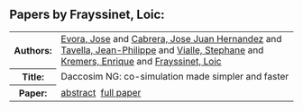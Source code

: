 <h2>Papers by Frayssinet, Loic:</h2>
<!-- Begin papers -->
<table>
<tr><th>Authors:</th><td>
<a href="../authors/author_063.html">Evora, Jose</a> and 
<a href="../authors/author_035.html">Cabrera, Jose Juan Hernandez</a> and 
<a href="../authors/author_234.html">Tavella, Jean-Philippe</a> and 
<a href="../authors/author_251.html">Vialle, Stephane</a> and 
<a href="../authors/author_135.html">Kremers, Enrique</a> and 
<a href="../authors/author_067.html">Frayssinet, Loic</a>
</td></tr>
<tr><th>Title:  </th><td>Daccosim NG: co-simulation made simpler and faster</td></tr>
<tr><th>Paper:  </th><td><a href="../abstracts/Modelica2019abstractP06.pdf">abstract</a>&nbsp;&nbsp;<a href="../papers/Modelica2019paperP06.pdf">full paper</a></td></tr>
</table>
<br>
<!-- End papers -->